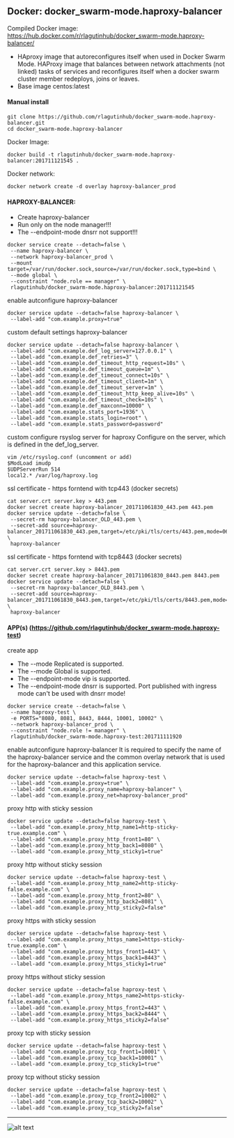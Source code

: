## Docker: docker_swarm-mode.haproxy-balancer

Compiled Docker image: https://hub.docker.com/r/rlagutinhub/docker_swarm-mode.haproxy-balancer/

-	HAproxy image that autoreconfigures itself when used in Docker Swarm Mode.
	HAProxy image that balances between network attachments (not linked) tasks of services and
	reconfigures itself when a docker swarm cluster member redeploys, joins or leaves.
-	Base image centos:latest

#### Manual install

```console
git clone https://github.com/rlagutinhub/docker_swarm-mode.haproxy-balancer.git
cd docker_swarm-mode.haproxy-balancer
```

Docker Image:

```console
docker build -t rlagutinhub/docker_swarm-mode.haproxy-balancer:201711121545 .
```

Docker network:

```console
docker network create -d overlay haproxy-balancer_prod
```

#### HAPROXY-BALANCER:

- Create haproxy-balancer
- Run only on the node manager!!!
- The --endpoint-mode dnsrr not support!!!

```console
docker service create --detach=false \
 --name haproxy-balancer \
 --network haproxy-balancer_prod \
 --mount target=/var/run/docker.sock,source=/var/run/docker.sock,type=bind \
 --mode global \
 --constraint "node.role == manager" \
 rlagutinhub/docker_swarm-mode.haproxy-balancer:201711121545
```

enable autconfigure haproxy-balancer

```console
docker service update --detach=false haproxy-balancer \
 --label-add "com.example.proxy=true"
```

custom default settings haproxy-balancer

```console
docker service update --detach=false haproxy-balancer \
 --label-add "com.example.def_log_server=127.0.0.1" \
 --label-add "com.example.def_retries=3" \
 --label-add "com.example.def_timeout_http_request=10s" \
 --label-add "com.example.def_timeout_queue=1m" \
 --label-add "com.example.def_timeout_connect=10s" \
 --label-add "com.example.def_timeout_client=1m" \
 --label-add "com.example.def_timeout_server=1m" \
 --label-add "com.example.def_timeout_http_keep_alive=10s" \
 --label-add "com.example.def_timeout_check=10s" \
 --label-add "com.example.def_maxconn=10000" \
 --label-add "com.example.stats_port=1936" \
 --label-add "com.example.stats_login=root" \
 --label-add "com.example.stats_password=password"
```

custom configure rsyslog server for haproxy
Configure on the server, which is defined in the def_log_server.

```console
vim /etc/rsyslog.conf (uncomment or add)
$ModLoad imudp
$UDPServerRun 514
local2.* /var/log/haproxy.log
```

ssl certificate - https forntend with tcp443 (docker secrets)

```console
cat server.crt server.key > 443.pem
docker secret create haproxy-balancer_201711061830_443.pem 443.pem
docker service update --detach=false \
 --secret-rm haproxy-balancer_OLD_443.pem \
 --secret-add source=haproxy-balancer_201711061830_443.pem,target=/etc/pki/tls/certs/443.pem,mode=0644 \
 haproxy-balancer
```

ssl certificate - https forntend with tcp8443 (docker secrets)

```console
cat server.crt server.key > 8443.pem
docker secret create haproxy-balancer_201711061830_8443.pem 8443.pem
docker service update --detach=false \
 --secret-rm haproxy-balancer_OLD_8443.pem \
 --secret-add source=haproxy-balancer_201711061830_8443.pem,target=/etc/pki/tls/certs/8443.pem,mode=0644 \
 haproxy-balancer
```

####  APP(s) (https://github.com/rlagutinhub/docker_swarm-mode.haproxy-test)

create app

- The --mode Replicated is supported.
- The --mode Global is supported.
- The --endpoint-mode vip is supported.
- The --endpoint-mode dnsrr is supported. Port published with ingress mode can't be used with dnsrr mode!

```console
docker service create --detach=false \
 --name haproxy-test \
 -e PORTS="8080, 8081, 8443, 8444, 10001, 10002" \
 --network haproxy-balancer_prod \
 --constraint "node.role != manager" \
 rlagutinhub/docker_swarm-mode.haproxy-test:201711111920
```

enable autconfigure haproxy-balancer
It is required to specify the name of the haproxy-balancer service and the common overlay network
that is used for the haproxy-balancer and this application service.

```console
docker service update --detach=false haproxy-test \
 --label-add "com.example.proxy=true" \
 --label-add "com.example.proxy_name=haproxy-balancer" \
 --label-add "com.example.proxy_net=haproxy-balancer_prod"
```

proxy http with sticky session

```console
docker service update --detach=false haproxy-test \
 --label-add "com.example.proxy_http_name1=http-sticky-true.example.com" \
 --label-add "com.example.proxy_http_front1=80" \
 --label-add "com.example.proxy_http_back1=8080" \
 --label-add "com.example.proxy_http_sticky1=true"
```

proxy http without sticky session

```console
docker service update --detach=false haproxy-test \
 --label-add "com.example.proxy_http_name2=http-sticky-false.example.com" \
 --label-add "com.example.proxy_http_front2=80" \
 --label-add "com.example.proxy_http_back2=8081" \
 --label-add "com.example.proxy_http_sticky2=false"
```

proxy https with sticky session

```console
docker service update --detach=false haproxy-test \
 --label-add "com.example.proxy_https_name1=https-sticky-true.example.com" \
 --label-add "com.example.proxy_https_front1=443" \
 --label-add "com.example.proxy_https_back1=8443" \
 --label-add "com.example.proxy_https_sticky1=true"
```

proxy https without sticky session

```console
docker service update --detach=false haproxy-test \
 --label-add "com.example.proxy_https_name2=https-sticky-false.example.com" \
 --label-add "com.example.proxy_https_front2=443" \
 --label-add "com.example.proxy_https_back2=8444" \
 --label-add "com.example.proxy_https_sticky2=false"
```

proxy tcp with sticky session

```console
docker service update --detach=false haproxy-test \
 --label-add "com.example.proxy_tcp_front1=10001" \
 --label-add "com.example.proxy_tcp_back1=10001" \
 --label-add "com.example.proxy_tcp_sticky1=true"
```

proxy tcp without sticky session

```console
docker service update --detach=false haproxy-test \
 --label-add "com.example.proxy_tcp_front2=10002" \
 --label-add "com.example.proxy_tcp_back2=10002" \
 --label-add "com.example.proxy_tcp_sticky2=false"
```

---

![alt text](https://github.com/rlagutinhub/docker_swarm-mode.haproxy-balancer/blob/master/screen.png)
